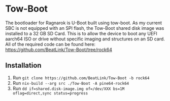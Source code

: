 # Tow-Boot

The bootloader for Ragnarok is U-Boot built using tow-boot. As my current SBC is not equipped with an SPI flash, the Tow-Boot shared disk image was installed to a 32 GB SD Card. This is to allow the device to boot any UEFI aarch64 ISO or drive without specific imaging and structures on an SD card. All of the required code can be found here: https://github.com/BeatLink/Tow-Boot/tree/rock64

## Installation

1. Run `git clone https://github.com/BeatLink/Tow-Boot -b rock64`
2. Run `nix-build --arg src ./Tow-Boot -A pine64-rock64`
3. Run `dd if=shared.disk-image.img of=/dev/XXX bs=1M oflag=direct,sync status=progress`
